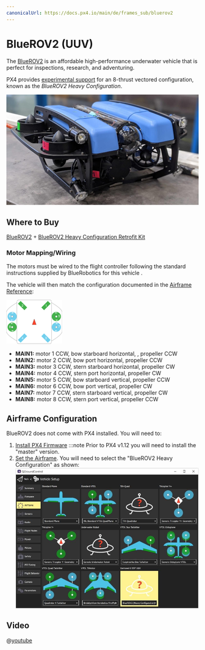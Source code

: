 ```yaml
---
canonicalUrl: https://docs.px4.io/main/de/frames_sub/bluerov2
---
```


# BlueROV2 (UUV)

The [BlueROV2](https://bluerobotics.com/store/rov/bluerov2-upgrade-kits/brov2-heavy-retrofit-r1-rp/BlueROV2) is an affordable high-performance underwater vehicle that is perfect for inspections, research, and adventuring.

PX4 provides [experimental support](README.md) for an 8-thrust vectored configuration, known as the *BlueROV2 Heavy Configuration*.

![Hero](../../assets/airframes/sub/bluerov/bluerov_hero.jpg)


## Where to Buy

[BlueROV2](https://bluerobotics.com/store/rov/bluerov2/) + [BlueROV2 Heavy Configuration Retrofit Kit](https://bluerobotics.com/store/rov/bluerov2-upgrade-kits/brov2-heavy-retrofit-r1-rp/)


### Motor Mapping/Wiring

The motors must be wired to the flight controller following the standard instructions supplied by BlueRobotics for this vehicle .

The vehicle will then match the configuration documented in the [Airframe Reference](../airframes/airframe_reference.md#vectored-6-dof-uuv):

<img src="../../assets/airframes/types/Vectored6DofUUV.svg" width="29%" style="max-height: 180px;" />

- **MAIN1:** motor 1 CCW, bow starboard horizontal, , propeller CCW
- **MAIN2:** motor 2 CCW, bow port horizontal, propeller CCW
- **MAIN3:** motor 3 CCW, stern starboard horizontal, propeller CW
- **MAIN4:** motor 4 CCW, stern port horizontal, propeller CW
- **MAIN5:** motor 5 CCW, bow starboard vertical, propeller CCW
- **MAIN6:** motor 6 CCW, bow port vertical, propeller CW
- **MAIN7:** motor 7 CCW, stern starboard vertical, propeller CW
- **MAIN8:** motor 8 CCW, stern port vertical, propeller CCW


## Airframe Configuration

BlueROV2 does not come with PX4 installed. You will need to:
1. [Install PX4 Firmware](../config/firmware.md#installing-px4-main-beta-or-custom-firmware) :::note Prior to PX4 v1.12 you will need to install the "master" version.
1. [Set the Airframe](../config/airframe.md). You will need to select the "BlueROV2 Heavy Configuration" as shown: ![QGC - select airframe for BlueROV2 Heay configuration](../../assets/airframes/sub/bluerov/qgc_airframe.jpg)

<!-- what other tuning/testing/ etc? -->

## Video

@[youtube](https://www.youtube.com/watch?v=1sUaURmlmT8)

<!-- @DanielDuecker on github is good person to ask about this frame -->
